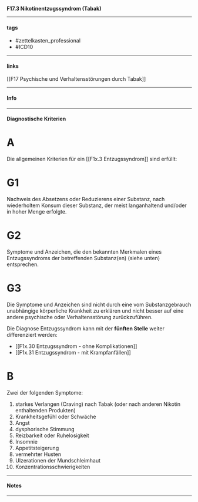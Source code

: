 __F17.3 Nikotinentzugssyndrom (Tabak)__

___________________________________________
#### tags

- #zettelkasten_professional
- #ICD10 
___________________________________________
#### links

[[F17 Psychische und Verhaltensstörungen durch Tabak]]

___________________________________________
#### Info

___________________________________________
#### Diagnostische Kriterien

# A
Die allgemeinen Kriterien für ein [[F1x.3 Entzugssyndrom]] sind erfüllt:

# G1
Nachweis des Absetzens oder Reduzierens einer Substanz, nach wiederholtem Konsum dieser Substanz, der meist langanhaltend und/oder  in hoher Menge erfolgte.

# G2
Symptome und Anzeichen, die den bekannten Merkmalen eines Entzugssyndroms der betreffenden Substanz(en) (siehe unten) entsprechen.

# G3
Die Symptome und Anzeichen sind nicht durch eine vom Substanzgebrauch unabhängige körperliche Krankheit zu erklären und nicht besser auf eine andere psychische oder Verhaltensstörung zurückzuführen.

Die Diagnose Entzugssyndrom kann mit der __fünften Stelle__ weiter differenziert werden:
- [[F1x.30 Entzugssyndrom - ohne Komplikationen]]
- [[F1x.31 Entzugssyndrom - mit Krampfanfällen]]

# B
Zwei der folgenden Symptome:
1. starkes Verlangen (Craving) nach Tabak (oder nach anderen Nikotin enthaltenden Produkten)
2. Krankheitsgefühl oder Schwäche
3. Angst 
4. dysphorische Stimmung
5. Reizbarkeit oder Ruhelosigkeit
6. Insomnie
7. Appetitsteigerung
8. vermehrter Husten
9. Ulzerationen der Mundschleimhaut
10. Konzentrationsschwierigkeiten
___________________________________________
#### Notes

___________________________________________

